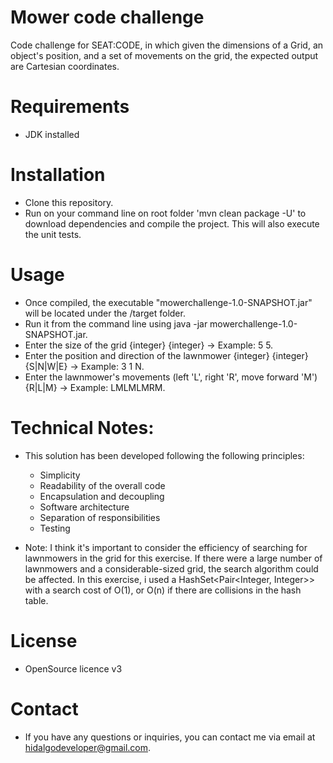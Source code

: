 # Mower code challenge
Code challenge for SEAT:CODE, in which given the dimensions of a Grid, an object's position, and a set of movements on the grid, the expected output are Cartesian coordinates.

# Requirements

 - JDK installed

# Installation
 - Clone this repository.
 - Run on your command line on root folder 'mvn clean package -U' to download dependencies and compile the project. This will also execute the unit tests.

# Usage
 - Once compiled, the executable "mowerchallenge-1.0-SNAPSHOT.jar" will be located under the /target folder.
 - Run it from the command line using java -jar mowerchallenge-1.0-SNAPSHOT.jar.
 - Enter the size of the grid {integer} {integer} -> Example: 5 5.
 - Enter the position and direction of the lawnmower {integer} {integer} {S|N|W|E} -> Example: 3 1 N.
 - Enter the lawnmower's movements (left 'L', right 'R', move forward 'M') {R|L|M} -> Example: LMLMLMRM.

# Technical Notes:
 - This solution has been developed following the following principles:
	- Simplicity
	- Readability of the overall code
	- Encapsulation and decoupling
	- Software architecture
	- Separation of responsibilities
	- Testing

 - Note: I think it's important to consider the efficiency of searching for lawnmowers in the grid for this exercise. If there were a large number of lawnmowers and a considerable-sized grid, the search algorithm could be affected. In this exercise, i used a HashSet<Pair<Integer, Integer>> with a search cost of O(1), or O(n) if there are collisions in the hash table.

# License
 - OpenSource licence v3

# Contact
 - If you have any questions or inquiries, you can contact me via email at hidalgodeveloper@gmail.com.
